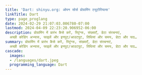 ```yaml
---
title: 'Dart: shinyu.org: ओपन सोर्स प्रोग्रामिंग ट्यूटोरियल्स'
linkTitle: Dart
type: page_proglang
date: 2024-02-29 21:07:03.006780-07:00
lastmod: 2024-04-09 22:23:20.906952-06:00
description: प्रोग्रामिंग में प्रारंभ कैसे करें, स्ट्रिंग्स, संख्याएँ, डेटा संरचनाएं,
  अच्छी कोडिंग अभ्यास, फाइलें और इनपुट/आउटपुट, तिथियां और समय, डेटा और पाठ…
summary: प्रोग्रामिंग में प्रारंभ कैसे करें, स्ट्रिंग्स, संख्याएँ, डेटा संरचनाएं,
  अच्छी कोडिंग अभ्यास, फाइलें और इनपुट/आउटपुट, तिथियां और समय, डेटा और पाठ…
cascade:
  images:
  - /languages/dart.jpeg
  programming_language: Dart
---
```

